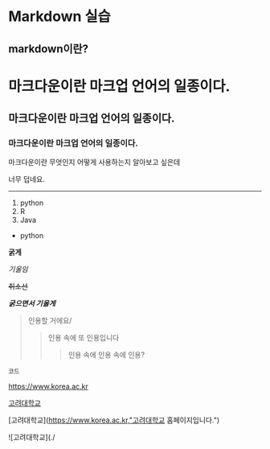 Markdown 실습
=============
markdown이란?
-------------
# 마크다운이란 마크업 언어의 일종이다.
## 마크다운이란 마크업 언어의 일종이다.
### 마크다운이란 마크업 언어의 일종이다.

마크다운이란 무엇인지 어떻게 사용하는지 알아보고 싶은데 

너무 덥네요.
***

1. python
2. R
3. Java
* python

**굵게**

*기울임*

~~취소선~~

***굵으면서 기울게***

>인용할 거에요/
>>인용 속에 또 인용입니다
>>>인용 속에 인용 속에 인용?

`코드`

<https://www.korea.ac.kr>

[고려대학교](https://www.korea.ac.kr)

[고려대학교](https://www.korea.ac.kr,"고려대학교 홈페이지입니다.")

![고려대학교](./

